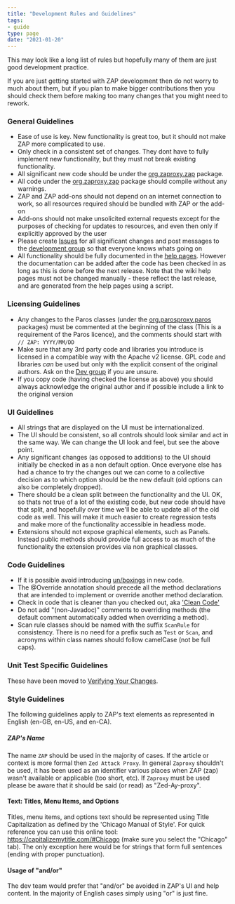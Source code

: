 ```yaml
---
title: "Development Rules and Guidelines"
tags: 
- guide
type: page
date: "2021-01-20"
---
```


This may look like a long list of rules but hopefully many of them are just good development practice.

If you are just getting started with ZAP development then do not worry to much about them, 
but if you plan to make bigger contributions then you should check them before making too many changes that you might need to rework.

### General Guidelines

* Ease of use is key. New functionality is great too, but it should not make ZAP more complicated to use.
* Only check in a consistent set of changes. They dont have to fully implement new functionality, but they must not break existing functionality.
* All significant new code should be under the [org.zaproxy.zap](https://github.com/zaproxy/zaproxy/tree/develop/zap/src/main/java/org/zaproxy/zap) package.
* All code under the [org.zaproxy.zap](https://github.com/zaproxy/zaproxy/tree/develop/zap/src/main/java/org/zaproxy/zap) package should compile without any warnings.
* ZAP and ZAP add-ons should not depend on an internet connection to work, so all resources required should be bundled with ZAP or the add-on
* Add-ons should not make unsolicited external requests except for the purposes of checking for updates to resources, and even then only if explicitly approved by the user
* Please create [Issues](https://github.com/zaproxy/zaproxy/issues) for all significant changes and post messages to the [development group](https://groups.google.com/group/zaproxy-develop) so that everyone knows whats going on
* All functionality should be fully documented in the [help pages](https://github.com/zaproxy/zap-core-help/tree/master/addOns/help/). However the documentation can be added after the code has been checked in as long as this is done before the next release. Note that the wiki help pages must not be changed manually - these reflect the last release, and are generated from the help pages using a script.

### Licensing Guidelines

* Any changes to the Paros classes (under the [org.parosproxy.paros](https://github.com/zaproxy/zaproxy/tree/develop/zap/src/main/java/org/parosproxy/paros) packages) must be commented at the beginning of the class (This is a requirement of the Paros licence), and the comments should start with `// ZAP: YYYY/MM/DD`
* Make sure that any 3rd party code and libraries you introduce is licensed in a compatible way with the Apache v2 license. GPL code and libraries _can_ be used but only with the explicit consent of the original authors. Ask on the [Dev group](https://groups.google.com/group/zaproxy-develop) if you are unsure.
* If you copy code (having checked the license as above) you should always acknowledge the original author and if possible include a link to the original version

### UI Guidelines

* All strings that are displayed on the UI must be internationalized.
* The UI should be consistent, so all controls should look similar and act in the same way. We can change the UI look and feel, but see the above point.
* Any significant changes (as opposed to additions) to the UI should initially be checked in as a non default option. Once everyone else has had a chance to try the changes out we can come to a collective decision as to which option should be the new default (old options can also be completely dropped).
* There should be a clean split between the functionality and the UI. OK, so thats not true of a lot of the existing code, but new code should have that split, and hopefully over time we'll be able to update all of the old code as well. This will make it much easier to create regression tests and make more of the functionality accessible in headless mode.
* Extensions should not expose graphical elements, such as Panels. Instead public methods should provide full access to as much of the functionality the extension provides via non graphical classes.

### Code Guidelines

* If it is possible avoid introducing [un/boxings](https://docs.oracle.com/javase/tutorial/java/data/autoboxing.html) in new code.
* The @Override annotation should precede all the method declarations that are intended to implement or override another method declaration.
<a name="cleancode"></a>
* Check in code that is cleaner than you checked out, aka ['Clean Code'](http://www.cleancoders.com/)
* Do not add "(non-Javadoc)" comments to overriding methods (the default comment automatically added when overriding a method).
* Scan rule classes should be named with the suffix `ScanRule` for consistency. There is no need for a prefix such as `Test` or `Scan`, and acronyms within class names should follow camelCase (not be full caps).

### Unit Test Specific Guidelines

These have been moved to [Verifying Your Changes](../verifying-your-changes).

### Style Guidelines

The following guidelines apply to ZAP's text elements as represented in English (en-GB, en-US, and en-CA).

##### ZAP's Name

The name `ZAP` should be used in the majority of cases. If the article or context is more formal then `Zed Attack Proxy`. In general `Zaproxy` shouldn't be used, it has been used as an identifier various places when ZAP (zap) wasn't available or applicable (too short, etc). If `Zaproxy` must be used please be aware that it should be said (or read) as "Zed-Ay-proxy".

#### Text: Titles, Menu Items, and Options
Titles, menu items, and options text should be represented using Title Capitalization as defined by the 'Chicago Manual of Style'. For quick reference you can use this online tool: https://capitalizemytitle.com/#Chicago (make sure you select the "Chicago" tab). The only exception here would be for strings that form full sentences (ending with proper punctuation).

#### Usage of "and/or"

The dev team would prefer that "and/or" be avoided in ZAP's UI and help content. In the majority of English cases simply using "or" is just fine.

